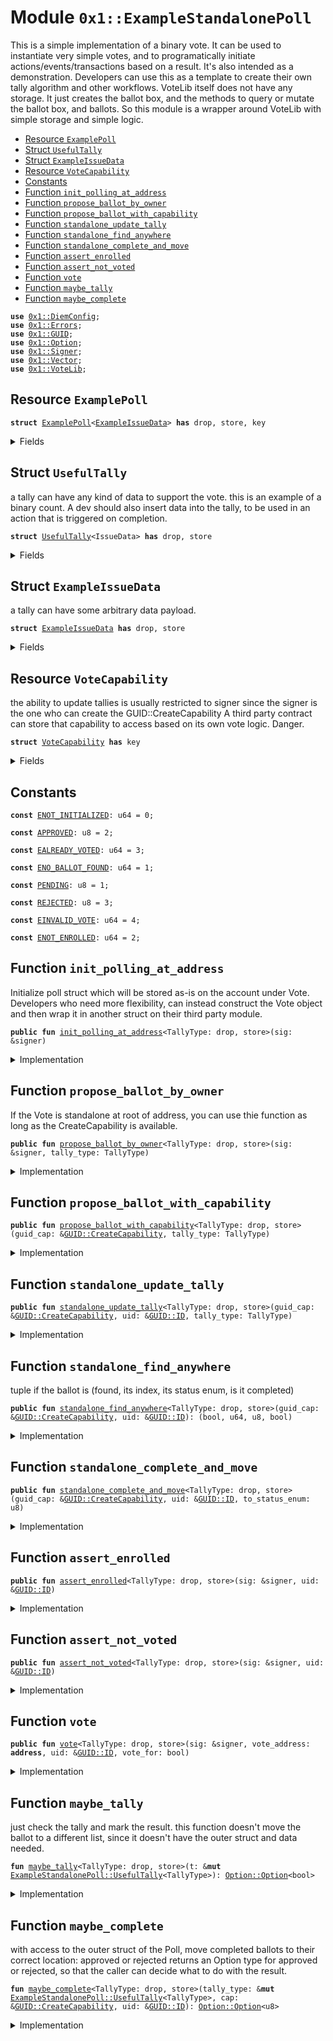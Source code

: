
<a name="0x1_ExampleStandalonePoll"></a>

# Module `0x1::ExampleStandalonePoll`

This is a simple implementation of a binary vote.
It can be used to instantiate very simple votes, and to programatically initiate actions/events/transactions based on a result.
It's also intended as a demonstration. Developers can use this as a template to create their own tally algorithm and other workflows.
VoteLib itself does not have any storage. It just creates the ballot box, and the methods to query or mutate the ballot box, and ballots.
So this module is a wrapper around VoteLib with simple storage and simple logic.


-  [Resource `ExamplePoll`](#0x1_ExampleStandalonePoll_ExamplePoll)
-  [Struct `UsefulTally`](#0x1_ExampleStandalonePoll_UsefulTally)
-  [Struct `ExampleIssueData`](#0x1_ExampleStandalonePoll_ExampleIssueData)
-  [Resource `VoteCapability`](#0x1_ExampleStandalonePoll_VoteCapability)
-  [Constants](#@Constants_0)
-  [Function `init_polling_at_address`](#0x1_ExampleStandalonePoll_init_polling_at_address)
-  [Function `propose_ballot_by_owner`](#0x1_ExampleStandalonePoll_propose_ballot_by_owner)
-  [Function `propose_ballot_with_capability`](#0x1_ExampleStandalonePoll_propose_ballot_with_capability)
-  [Function `standalone_update_tally`](#0x1_ExampleStandalonePoll_standalone_update_tally)
-  [Function `standalone_find_anywhere`](#0x1_ExampleStandalonePoll_standalone_find_anywhere)
-  [Function `standalone_complete_and_move`](#0x1_ExampleStandalonePoll_standalone_complete_and_move)
-  [Function `assert_enrolled`](#0x1_ExampleStandalonePoll_assert_enrolled)
-  [Function `assert_not_voted`](#0x1_ExampleStandalonePoll_assert_not_voted)
-  [Function `vote`](#0x1_ExampleStandalonePoll_vote)
-  [Function `maybe_tally`](#0x1_ExampleStandalonePoll_maybe_tally)
-  [Function `maybe_complete`](#0x1_ExampleStandalonePoll_maybe_complete)


<pre><code><b>use</b> <a href="DiemConfig.md#0x1_DiemConfig">0x1::DiemConfig</a>;
<b>use</b> <a href="../../../../../../../DPN/releases/artifacts/current/build/MoveStdlib/docs/Errors.md#0x1_Errors">0x1::Errors</a>;
<b>use</b> <a href="../../../../../../../DPN/releases/artifacts/current/build/MoveStdlib/docs/GUID.md#0x1_GUID">0x1::GUID</a>;
<b>use</b> <a href="../../../../../../../DPN/releases/artifacts/current/build/MoveStdlib/docs/Option.md#0x1_Option">0x1::Option</a>;
<b>use</b> <a href="../../../../../../../DPN/releases/artifacts/current/build/MoveStdlib/docs/Signer.md#0x1_Signer">0x1::Signer</a>;
<b>use</b> <a href="../../../../../../../DPN/releases/artifacts/current/build/MoveStdlib/docs/Vector.md#0x1_Vector">0x1::Vector</a>;
<b>use</b> <a href="VoteLib.md#0x1_VoteLib">0x1::VoteLib</a>;
</code></pre>



<a name="0x1_ExampleStandalonePoll_ExamplePoll"></a>

## Resource `ExamplePoll`



<pre><code><b>struct</b> <a href="VoteLibStandaloneExample.md#0x1_ExampleStandalonePoll_ExamplePoll">ExamplePoll</a>&lt;<a href="VoteLibStandaloneExample.md#0x1_ExampleStandalonePoll_ExampleIssueData">ExampleIssueData</a>&gt; <b>has</b> drop, store, key
</code></pre>



<details>
<summary>Fields</summary>


<dl>
<dt>
<code>poll: <a href="VoteLib.md#0x1_VoteLib_Vote">VoteLib::Vote</a>&lt;<a href="VoteLibStandaloneExample.md#0x1_ExampleStandalonePoll_ExampleIssueData">ExampleIssueData</a>&gt;</code>
</dt>
<dd>

</dd>
</dl>


</details>

<a name="0x1_ExampleStandalonePoll_UsefulTally"></a>

## Struct `UsefulTally`

a tally can have any kind of data to support the vote.
this is an example of a binary count.
A dev should also insert data into the tally, to be used in an
action that is triggered on completion.


<pre><code><b>struct</b> <a href="VoteLibStandaloneExample.md#0x1_ExampleStandalonePoll_UsefulTally">UsefulTally</a>&lt;IssueData&gt; <b>has</b> drop, store
</code></pre>



<details>
<summary>Fields</summary>


<dl>
<dt>
<code>votes_for: u64</code>
</dt>
<dd>

</dd>
<dt>
<code>votes_against: u64</code>
</dt>
<dd>

</dd>
<dt>
<code>voted: vector&lt;<b>address</b>&gt;</code>
</dt>
<dd>

</dd>
<dt>
<code>enrollment: vector&lt;<b>address</b>&gt;</code>
</dt>
<dd>

</dd>
<dt>
<code>deadline_epoch: u64</code>
</dt>
<dd>

</dd>
<dt>
<code>tally_result: <a href="../../../../../../../DPN/releases/artifacts/current/build/MoveStdlib/docs/Option.md#0x1_Option_Option">Option::Option</a>&lt;bool&gt;</code>
</dt>
<dd>

</dd>
<dt>
<code>issue_data: IssueData</code>
</dt>
<dd>

</dd>
</dl>


</details>

<a name="0x1_ExampleStandalonePoll_ExampleIssueData"></a>

## Struct `ExampleIssueData`

a tally can have some arbitrary data payload.


<pre><code><b>struct</b> <a href="VoteLibStandaloneExample.md#0x1_ExampleStandalonePoll_ExampleIssueData">ExampleIssueData</a> <b>has</b> drop, store
</code></pre>



<details>
<summary>Fields</summary>


<dl>
<dt>
<code>pay_this_person: <b>address</b></code>
</dt>
<dd>

</dd>
<dt>
<code>amount: u64</code>
</dt>
<dd>

</dd>
<dt>
<code>description: vector&lt;u8&gt;</code>
</dt>
<dd>

</dd>
</dl>


</details>

<a name="0x1_ExampleStandalonePoll_VoteCapability"></a>

## Resource `VoteCapability`

the ability to update tallies is usually restricted to signer
since the signer is the one who can create the GUID::CreateCapability
A third party contract can store that capability to access based on its own vote logic. Danger.


<pre><code><b>struct</b> <a href="VoteLibStandaloneExample.md#0x1_ExampleStandalonePoll_VoteCapability">VoteCapability</a> <b>has</b> key
</code></pre>



<details>
<summary>Fields</summary>


<dl>
<dt>
<code>guid_cap: <a href="../../../../../../../DPN/releases/artifacts/current/build/MoveStdlib/docs/GUID.md#0x1_GUID_CreateCapability">GUID::CreateCapability</a></code>
</dt>
<dd>

</dd>
</dl>


</details>

<a name="@Constants_0"></a>

## Constants


<a name="0x1_ExampleStandalonePoll_ENOT_INITIALIZED"></a>



<pre><code><b>const</b> <a href="VoteLibStandaloneExample.md#0x1_ExampleStandalonePoll_ENOT_INITIALIZED">ENOT_INITIALIZED</a>: u64 = 0;
</code></pre>



<a name="0x1_ExampleStandalonePoll_APPROVED"></a>



<pre><code><b>const</b> <a href="VoteLibStandaloneExample.md#0x1_ExampleStandalonePoll_APPROVED">APPROVED</a>: u8 = 2;
</code></pre>



<a name="0x1_ExampleStandalonePoll_EALREADY_VOTED"></a>



<pre><code><b>const</b> <a href="VoteLibStandaloneExample.md#0x1_ExampleStandalonePoll_EALREADY_VOTED">EALREADY_VOTED</a>: u64 = 3;
</code></pre>



<a name="0x1_ExampleStandalonePoll_ENO_BALLOT_FOUND"></a>



<pre><code><b>const</b> <a href="VoteLibStandaloneExample.md#0x1_ExampleStandalonePoll_ENO_BALLOT_FOUND">ENO_BALLOT_FOUND</a>: u64 = 1;
</code></pre>



<a name="0x1_ExampleStandalonePoll_PENDING"></a>



<pre><code><b>const</b> <a href="VoteLibStandaloneExample.md#0x1_ExampleStandalonePoll_PENDING">PENDING</a>: u8 = 1;
</code></pre>



<a name="0x1_ExampleStandalonePoll_REJECTED"></a>



<pre><code><b>const</b> <a href="VoteLibStandaloneExample.md#0x1_ExampleStandalonePoll_REJECTED">REJECTED</a>: u8 = 3;
</code></pre>



<a name="0x1_ExampleStandalonePoll_EINVALID_VOTE"></a>



<pre><code><b>const</b> <a href="VoteLibStandaloneExample.md#0x1_ExampleStandalonePoll_EINVALID_VOTE">EINVALID_VOTE</a>: u64 = 4;
</code></pre>



<a name="0x1_ExampleStandalonePoll_ENOT_ENROLLED"></a>



<pre><code><b>const</b> <a href="VoteLibStandaloneExample.md#0x1_ExampleStandalonePoll_ENOT_ENROLLED">ENOT_ENROLLED</a>: u64 = 2;
</code></pre>



<a name="0x1_ExampleStandalonePoll_init_polling_at_address"></a>

## Function `init_polling_at_address`

Initialize poll struct which will be stored as-is on the account under Vote<Type>.
Developers who need more flexibility, can instead construct the Vote object and then wrap it in another struct on their third party module.


<pre><code><b>public</b> <b>fun</b> <a href="VoteLibStandaloneExample.md#0x1_ExampleStandalonePoll_init_polling_at_address">init_polling_at_address</a>&lt;TallyType: drop, store&gt;(sig: &signer)
</code></pre>



<details>
<summary>Implementation</summary>


<pre><code><b>public</b> <b>fun</b> <a href="VoteLibStandaloneExample.md#0x1_ExampleStandalonePoll_init_polling_at_address">init_polling_at_address</a>&lt;TallyType: drop + store&gt;(
  sig: &signer,
) {
  <b>move_to</b>&lt;<a href="VoteLibStandaloneExample.md#0x1_ExampleStandalonePoll_ExamplePoll">ExamplePoll</a>&lt;TallyType&gt;&gt;(sig, <a href="VoteLibStandaloneExample.md#0x1_ExampleStandalonePoll_ExamplePoll">ExamplePoll</a> {
    poll: <a href="VoteLib.md#0x1_VoteLib_new_poll">VoteLib::new_poll</a>&lt;TallyType&gt;(),
  });

  // store the capability in the account so the functions below can mutate the ballot and ballot box (by sharing the token/capability needed <b>to</b> create GUIDs)
  // If the developer wants <b>to</b> allow other access control <b>to</b> the Create Capability, they can do so by storing the capability in a different <b>module</b> (i.e. the third party <b>module</b> calling this function)
  <b>let</b> guid_cap = <a href="../../../../../../../DPN/releases/artifacts/current/build/MoveStdlib/docs/GUID.md#0x1_GUID_gen_create_capability">GUID::gen_create_capability</a>(sig);
  <b>move_to</b>(sig, <a href="VoteLibStandaloneExample.md#0x1_ExampleStandalonePoll_VoteCapability">VoteCapability</a> { guid_cap });
}
</code></pre>



</details>

<a name="0x1_ExampleStandalonePoll_propose_ballot_by_owner"></a>

## Function `propose_ballot_by_owner`

If the Vote is standalone at root of address, you can use thie function as long as the CreateCapability is available.


<pre><code><b>public</b> <b>fun</b> <a href="VoteLibStandaloneExample.md#0x1_ExampleStandalonePoll_propose_ballot_by_owner">propose_ballot_by_owner</a>&lt;TallyType: drop, store&gt;(sig: &signer, tally_type: TallyType)
</code></pre>



<details>
<summary>Implementation</summary>


<pre><code><b>public</b> <b>fun</b> <a href="VoteLibStandaloneExample.md#0x1_ExampleStandalonePoll_propose_ballot_by_owner">propose_ballot_by_owner</a>&lt;TallyType: drop + store&gt;(
  sig: &signer,
  tally_type: TallyType,
) <b>acquires</b> <a href="VoteLibStandaloneExample.md#0x1_ExampleStandalonePoll_ExamplePoll">ExamplePoll</a>, <a href="VoteLibStandaloneExample.md#0x1_ExampleStandalonePoll_VoteCapability">VoteCapability</a> {
  <b>assert</b>!(<b>exists</b>&lt;<a href="VoteLibStandaloneExample.md#0x1_ExampleStandalonePoll_ExamplePoll">ExamplePoll</a>&lt;TallyType&gt;&gt;(<a href="../../../../../../../DPN/releases/artifacts/current/build/MoveStdlib/docs/Signer.md#0x1_Signer_address_of">Signer::address_of</a>(sig)), <a href="../../../../../../../DPN/releases/artifacts/current/build/MoveStdlib/docs/Errors.md#0x1_Errors_invalid_state">Errors::invalid_state</a>(<a href="VoteLibStandaloneExample.md#0x1_ExampleStandalonePoll_ENOT_INITIALIZED">ENOT_INITIALIZED</a>));
  <b>let</b> guid_cap = &<b>borrow_global</b>&lt;<a href="VoteLibStandaloneExample.md#0x1_ExampleStandalonePoll_VoteCapability">VoteCapability</a>&gt;(<a href="../../../../../../../DPN/releases/artifacts/current/build/MoveStdlib/docs/Signer.md#0x1_Signer_address_of">Signer::address_of</a>(sig)).guid_cap;
  <a href="VoteLibStandaloneExample.md#0x1_ExampleStandalonePoll_propose_ballot_with_capability">propose_ballot_with_capability</a>&lt;TallyType&gt;(guid_cap, tally_type);
}
</code></pre>



</details>

<a name="0x1_ExampleStandalonePoll_propose_ballot_with_capability"></a>

## Function `propose_ballot_with_capability`



<pre><code><b>public</b> <b>fun</b> <a href="VoteLibStandaloneExample.md#0x1_ExampleStandalonePoll_propose_ballot_with_capability">propose_ballot_with_capability</a>&lt;TallyType: drop, store&gt;(guid_cap: &<a href="../../../../../../../DPN/releases/artifacts/current/build/MoveStdlib/docs/GUID.md#0x1_GUID_CreateCapability">GUID::CreateCapability</a>, tally_type: TallyType)
</code></pre>



<details>
<summary>Implementation</summary>


<pre><code><b>public</b> <b>fun</b> <a href="VoteLibStandaloneExample.md#0x1_ExampleStandalonePoll_propose_ballot_with_capability">propose_ballot_with_capability</a>&lt;TallyType: drop + store&gt;(
 guid_cap: &<a href="../../../../../../../DPN/releases/artifacts/current/build/MoveStdlib/docs/GUID.md#0x1_GUID_CreateCapability">GUID::CreateCapability</a>,
 tally_type: TallyType,
) <b>acquires</b> <a href="VoteLibStandaloneExample.md#0x1_ExampleStandalonePoll_ExamplePoll">ExamplePoll</a> {
 <b>let</b> addr = <a href="../../../../../../../DPN/releases/artifacts/current/build/MoveStdlib/docs/GUID.md#0x1_GUID_get_capability_address">GUID::get_capability_address</a>(guid_cap);
 <b>let</b> state = <b>borrow_global_mut</b>&lt;<a href="VoteLibStandaloneExample.md#0x1_ExampleStandalonePoll_ExamplePoll">ExamplePoll</a>&lt;TallyType&gt;&gt;(addr);
 <a href="VoteLib.md#0x1_VoteLib_propose_ballot">VoteLib::propose_ballot</a>(&<b>mut</b> state.poll, guid_cap, tally_type);
}
</code></pre>



</details>

<a name="0x1_ExampleStandalonePoll_standalone_update_tally"></a>

## Function `standalone_update_tally`



<pre><code><b>public</b> <b>fun</b> <a href="VoteLibStandaloneExample.md#0x1_ExampleStandalonePoll_standalone_update_tally">standalone_update_tally</a>&lt;TallyType: drop, store&gt;(guid_cap: &<a href="../../../../../../../DPN/releases/artifacts/current/build/MoveStdlib/docs/GUID.md#0x1_GUID_CreateCapability">GUID::CreateCapability</a>, uid: &<a href="../../../../../../../DPN/releases/artifacts/current/build/MoveStdlib/docs/GUID.md#0x1_GUID_ID">GUID::ID</a>, tally_type: TallyType)
</code></pre>



<details>
<summary>Implementation</summary>


<pre><code><b>public</b> <b>fun</b> <a href="VoteLibStandaloneExample.md#0x1_ExampleStandalonePoll_standalone_update_tally">standalone_update_tally</a>&lt;TallyType: drop + store&gt; (
  guid_cap: &<a href="../../../../../../../DPN/releases/artifacts/current/build/MoveStdlib/docs/GUID.md#0x1_GUID_CreateCapability">GUID::CreateCapability</a>,
  uid: &<a href="../../../../../../../DPN/releases/artifacts/current/build/MoveStdlib/docs/GUID.md#0x1_GUID_ID">GUID::ID</a>,
  tally_type: TallyType,
) <b>acquires</b> <a href="VoteLibStandaloneExample.md#0x1_ExampleStandalonePoll_ExamplePoll">ExamplePoll</a> {

  <b>let</b> (found, idx, status_enum, _completed) = <a href="VoteLibStandaloneExample.md#0x1_ExampleStandalonePoll_standalone_find_anywhere">standalone_find_anywhere</a>&lt;<a href="VoteLibStandaloneExample.md#0x1_ExampleStandalonePoll_ExamplePoll">ExamplePoll</a>&lt;TallyType&gt;&gt;(guid_cap, uid);
  <b>assert</b>!(found, <a href="../../../../../../../DPN/releases/artifacts/current/build/MoveStdlib/docs/Errors.md#0x1_Errors_invalid_argument">Errors::invalid_argument</a>(<a href="VoteLibStandaloneExample.md#0x1_ExampleStandalonePoll_ENO_BALLOT_FOUND">ENO_BALLOT_FOUND</a>));

  <b>let</b> addr = <a href="../../../../../../../DPN/releases/artifacts/current/build/MoveStdlib/docs/GUID.md#0x1_GUID_get_capability_address">GUID::get_capability_address</a>(guid_cap);
  <b>let</b> state = <b>borrow_global_mut</b>&lt;<a href="VoteLibStandaloneExample.md#0x1_ExampleStandalonePoll_ExamplePoll">ExamplePoll</a>&lt;TallyType&gt;&gt;(addr);

  <b>let</b> b = <a href="VoteLib.md#0x1_VoteLib_get_ballot_mut">VoteLib::get_ballot_mut</a>(&<b>mut</b> state.poll, idx, status_enum);
  <a href="VoteLib.md#0x1_VoteLib_set_ballot_data">VoteLib::set_ballot_data</a>(b, tally_type);
}
</code></pre>



</details>

<a name="0x1_ExampleStandalonePoll_standalone_find_anywhere"></a>

## Function `standalone_find_anywhere`

tuple if the ballot is (found, its index, its status enum, is it completed)


<pre><code><b>public</b> <b>fun</b> <a href="VoteLibStandaloneExample.md#0x1_ExampleStandalonePoll_standalone_find_anywhere">standalone_find_anywhere</a>&lt;TallyType: drop, store&gt;(guid_cap: &<a href="../../../../../../../DPN/releases/artifacts/current/build/MoveStdlib/docs/GUID.md#0x1_GUID_CreateCapability">GUID::CreateCapability</a>, uid: &<a href="../../../../../../../DPN/releases/artifacts/current/build/MoveStdlib/docs/GUID.md#0x1_GUID_ID">GUID::ID</a>): (bool, u64, u8, bool)
</code></pre>



<details>
<summary>Implementation</summary>


<pre><code><b>public</b> <b>fun</b> <a href="VoteLibStandaloneExample.md#0x1_ExampleStandalonePoll_standalone_find_anywhere">standalone_find_anywhere</a>&lt;TallyType: drop + store&gt;(guid_cap: &<a href="../../../../../../../DPN/releases/artifacts/current/build/MoveStdlib/docs/GUID.md#0x1_GUID_CreateCapability">GUID::CreateCapability</a>, uid: &<a href="../../../../../../../DPN/releases/artifacts/current/build/MoveStdlib/docs/GUID.md#0x1_GUID_ID">GUID::ID</a>): (bool, u64, u8, bool) <b>acquires</b> <a href="VoteLibStandaloneExample.md#0x1_ExampleStandalonePoll_ExamplePoll">ExamplePoll</a> {
  <b>let</b> addr = <a href="../../../../../../../DPN/releases/artifacts/current/build/MoveStdlib/docs/GUID.md#0x1_GUID_get_capability_address">GUID::get_capability_address</a>(guid_cap);
  <b>let</b> state = <b>borrow_global_mut</b>&lt;<a href="VoteLibStandaloneExample.md#0x1_ExampleStandalonePoll_ExamplePoll">ExamplePoll</a>&lt;TallyType&gt;&gt;(addr);
  <a href="VoteLib.md#0x1_VoteLib_find_anywhere">VoteLib::find_anywhere</a>(&state.poll, uid)
}
</code></pre>



</details>

<a name="0x1_ExampleStandalonePoll_standalone_complete_and_move"></a>

## Function `standalone_complete_and_move`



<pre><code><b>public</b> <b>fun</b> <a href="VoteLibStandaloneExample.md#0x1_ExampleStandalonePoll_standalone_complete_and_move">standalone_complete_and_move</a>&lt;TallyType: drop, store&gt;(guid_cap: &<a href="../../../../../../../DPN/releases/artifacts/current/build/MoveStdlib/docs/GUID.md#0x1_GUID_CreateCapability">GUID::CreateCapability</a>, uid: &<a href="../../../../../../../DPN/releases/artifacts/current/build/MoveStdlib/docs/GUID.md#0x1_GUID_ID">GUID::ID</a>, to_status_enum: u8)
</code></pre>



<details>
<summary>Implementation</summary>


<pre><code><b>public</b> <b>fun</b> <a href="VoteLibStandaloneExample.md#0x1_ExampleStandalonePoll_standalone_complete_and_move">standalone_complete_and_move</a>&lt;TallyType: drop + store&gt;(guid_cap: &<a href="../../../../../../../DPN/releases/artifacts/current/build/MoveStdlib/docs/GUID.md#0x1_GUID_CreateCapability">GUID::CreateCapability</a>, uid: &<a href="../../../../../../../DPN/releases/artifacts/current/build/MoveStdlib/docs/GUID.md#0x1_GUID_ID">GUID::ID</a>, to_status_enum: u8) <b>acquires</b> <a href="VoteLibStandaloneExample.md#0x1_ExampleStandalonePoll_ExamplePoll">ExamplePoll</a> {
  <b>let</b> (found, _idx, status_enum, _completed) = <a href="VoteLibStandaloneExample.md#0x1_ExampleStandalonePoll_standalone_find_anywhere">standalone_find_anywhere</a>&lt;<a href="VoteLibStandaloneExample.md#0x1_ExampleStandalonePoll_ExamplePoll">ExamplePoll</a>&lt;TallyType&gt;&gt;(guid_cap, uid);
  <b>assert</b>!(found, <a href="../../../../../../../DPN/releases/artifacts/current/build/MoveStdlib/docs/Errors.md#0x1_Errors_invalid_argument">Errors::invalid_argument</a>(<a href="VoteLibStandaloneExample.md#0x1_ExampleStandalonePoll_ENO_BALLOT_FOUND">ENO_BALLOT_FOUND</a>));

  <b>let</b> state = <b>borrow_global_mut</b>&lt;<a href="VoteLibStandaloneExample.md#0x1_ExampleStandalonePoll_ExamplePoll">ExamplePoll</a>&lt;TallyType&gt;&gt;(<a href="../../../../../../../DPN/releases/artifacts/current/build/MoveStdlib/docs/GUID.md#0x1_GUID_get_capability_address">GUID::get_capability_address</a>(guid_cap));
  <b>let</b> b = <a href="VoteLib.md#0x1_VoteLib_get_ballot_by_id_mut">VoteLib::get_ballot_by_id_mut</a>(&<b>mut</b> state.poll, uid);
  <a href="VoteLib.md#0x1_VoteLib_complete_ballot">VoteLib::complete_ballot</a>(b);
  <a href="VoteLib.md#0x1_VoteLib_move_ballot">VoteLib::move_ballot</a>(&<b>mut</b> state.poll, uid, status_enum, to_status_enum);

}
</code></pre>



</details>

<a name="0x1_ExampleStandalonePoll_assert_enrolled"></a>

## Function `assert_enrolled`



<pre><code><b>public</b> <b>fun</b> <a href="VoteLibStandaloneExample.md#0x1_ExampleStandalonePoll_assert_enrolled">assert_enrolled</a>&lt;TallyType: drop, store&gt;(sig: &signer, uid: &<a href="../../../../../../../DPN/releases/artifacts/current/build/MoveStdlib/docs/GUID.md#0x1_GUID_ID">GUID::ID</a>)
</code></pre>



<details>
<summary>Implementation</summary>


<pre><code><b>public</b> <b>fun</b> <a href="VoteLibStandaloneExample.md#0x1_ExampleStandalonePoll_assert_enrolled">assert_enrolled</a>&lt;TallyType: drop + store&gt;(
  sig: &signer,
  uid: &<a href="../../../../../../../DPN/releases/artifacts/current/build/MoveStdlib/docs/GUID.md#0x1_GUID_ID">GUID::ID</a>,

) <b>acquires</b> <a href="VoteLibStandaloneExample.md#0x1_ExampleStandalonePoll_ExamplePoll">ExamplePoll</a> {
  <b>let</b> addr = <a href="../../../../../../../DPN/releases/artifacts/current/build/MoveStdlib/docs/Signer.md#0x1_Signer_address_of">Signer::address_of</a>(sig);
  <b>let</b> state = <b>borrow_global_mut</b>&lt;<a href="VoteLibStandaloneExample.md#0x1_ExampleStandalonePoll_ExamplePoll">ExamplePoll</a>&lt;<a href="VoteLibStandaloneExample.md#0x1_ExampleStandalonePoll_UsefulTally">UsefulTally</a>&lt;TallyType&gt;&gt;&gt;(addr);
  <b>let</b> ballot = <a href="VoteLib.md#0x1_VoteLib_get_ballot_by_id">VoteLib::get_ballot_by_id</a>(&state.poll, uid);
  <b>let</b> tally_type: &<a href="VoteLibStandaloneExample.md#0x1_ExampleStandalonePoll_UsefulTally">UsefulTally</a>&lt;TallyType&gt;  = <a href="VoteLib.md#0x1_VoteLib_get_ballot_type">VoteLib::get_ballot_type</a>(ballot);
  <b>let</b> enrolled = <a href="../../../../../../../DPN/releases/artifacts/current/build/MoveStdlib/docs/Vector.md#0x1_Vector_contains">Vector::contains</a>(&tally_type.enrollment, &addr);
  <b>assert</b>!(enrolled, <a href="../../../../../../../DPN/releases/artifacts/current/build/MoveStdlib/docs/Errors.md#0x1_Errors_invalid_argument">Errors::invalid_argument</a>(<a href="VoteLibStandaloneExample.md#0x1_ExampleStandalonePoll_ENOT_ENROLLED">ENOT_ENROLLED</a>));
}
</code></pre>



</details>

<a name="0x1_ExampleStandalonePoll_assert_not_voted"></a>

## Function `assert_not_voted`



<pre><code><b>public</b> <b>fun</b> <a href="VoteLibStandaloneExample.md#0x1_ExampleStandalonePoll_assert_not_voted">assert_not_voted</a>&lt;TallyType: drop, store&gt;(sig: &signer, uid: &<a href="../../../../../../../DPN/releases/artifacts/current/build/MoveStdlib/docs/GUID.md#0x1_GUID_ID">GUID::ID</a>)
</code></pre>



<details>
<summary>Implementation</summary>


<pre><code><b>public</b> <b>fun</b> <a href="VoteLibStandaloneExample.md#0x1_ExampleStandalonePoll_assert_not_voted">assert_not_voted</a>&lt;TallyType: drop + store&gt;(
  sig: &signer,
  uid: &<a href="../../../../../../../DPN/releases/artifacts/current/build/MoveStdlib/docs/GUID.md#0x1_GUID_ID">GUID::ID</a>,

) <b>acquires</b> <a href="VoteLibStandaloneExample.md#0x1_ExampleStandalonePoll_ExamplePoll">ExamplePoll</a> {
  <b>let</b> addr = <a href="../../../../../../../DPN/releases/artifacts/current/build/MoveStdlib/docs/Signer.md#0x1_Signer_address_of">Signer::address_of</a>(sig);
  <b>let</b> state = <b>borrow_global_mut</b>&lt;<a href="VoteLibStandaloneExample.md#0x1_ExampleStandalonePoll_ExamplePoll">ExamplePoll</a>&lt;<a href="VoteLibStandaloneExample.md#0x1_ExampleStandalonePoll_UsefulTally">UsefulTally</a>&lt;TallyType&gt;&gt;&gt;(addr);
  <b>let</b> ballot = <a href="VoteLib.md#0x1_VoteLib_get_ballot_by_id">VoteLib::get_ballot_by_id</a>(&state.poll, uid);
  <b>let</b> tally_type: &<a href="VoteLibStandaloneExample.md#0x1_ExampleStandalonePoll_UsefulTally">UsefulTally</a>&lt;TallyType&gt;  = <a href="VoteLib.md#0x1_VoteLib_get_ballot_type">VoteLib::get_ballot_type</a>(ballot);
  <b>let</b> voted = <a href="../../../../../../../DPN/releases/artifacts/current/build/MoveStdlib/docs/Vector.md#0x1_Vector_contains">Vector::contains</a>(&tally_type.voted, &addr);
  <b>assert</b>!(!voted, <a href="../../../../../../../DPN/releases/artifacts/current/build/MoveStdlib/docs/Errors.md#0x1_Errors_invalid_argument">Errors::invalid_argument</a>(<a href="VoteLibStandaloneExample.md#0x1_ExampleStandalonePoll_EALREADY_VOTED">EALREADY_VOTED</a>));
}
</code></pre>



</details>

<a name="0x1_ExampleStandalonePoll_vote"></a>

## Function `vote`



<pre><code><b>public</b> <b>fun</b> <a href="VoteLibStandaloneExample.md#0x1_ExampleStandalonePoll_vote">vote</a>&lt;TallyType: drop, store&gt;(sig: &signer, vote_address: <b>address</b>, uid: &<a href="../../../../../../../DPN/releases/artifacts/current/build/MoveStdlib/docs/GUID.md#0x1_GUID_ID">GUID::ID</a>, vote_for: bool)
</code></pre>



<details>
<summary>Implementation</summary>


<pre><code><b>public</b> <b>fun</b> <a href="VoteLibStandaloneExample.md#0x1_ExampleStandalonePoll_vote">vote</a>&lt;TallyType: drop + store&gt;(sig: &signer, vote_address: <b>address</b>, uid: &<a href="../../../../../../../DPN/releases/artifacts/current/build/MoveStdlib/docs/GUID.md#0x1_GUID_ID">GUID::ID</a>, vote_for: bool) <b>acquires</b> <a href="VoteLibStandaloneExample.md#0x1_ExampleStandalonePoll_VoteCapability">VoteCapability</a>, <a href="VoteLibStandaloneExample.md#0x1_ExampleStandalonePoll_ExamplePoll">ExamplePoll</a> {

  // moving asserts into own scope <b>to</b> drop borrows after checks are complete.
  {

  // expensive calls since we are getting <b>mut</b> data below have the state above, but this is a demo
  <a href="VoteLibStandaloneExample.md#0x1_ExampleStandalonePoll_assert_enrolled">assert_enrolled</a>&lt;TallyType&gt;(sig, uid);
  <a href="VoteLibStandaloneExample.md#0x1_ExampleStandalonePoll_assert_not_voted">assert_not_voted</a>&lt;TallyType&gt;(sig, uid);

  // get the <a href="../../../../../../../DPN/releases/artifacts/current/build/MoveStdlib/docs/GUID.md#0x1_GUID">GUID</a> capability stored here
  <b>let</b> cap = &<b>borrow_global</b>&lt;<a href="VoteLibStandaloneExample.md#0x1_ExampleStandalonePoll_VoteCapability">VoteCapability</a>&gt;(vote_address).guid_cap;


  <b>let</b> (found, _idx, status_enum, is_completed) = <a href="VoteLibStandaloneExample.md#0x1_ExampleStandalonePoll_standalone_find_anywhere">standalone_find_anywhere</a>&lt;<a href="VoteLibStandaloneExample.md#0x1_ExampleStandalonePoll_UsefulTally">UsefulTally</a>&lt;<a href="VoteLibStandaloneExample.md#0x1_ExampleStandalonePoll_ExampleIssueData">ExampleIssueData</a>&gt;&gt;(cap, uid);

  <b>assert</b>!(found, <a href="../../../../../../../DPN/releases/artifacts/current/build/MoveStdlib/docs/Errors.md#0x1_Errors_invalid_argument">Errors::invalid_argument</a>(<a href="VoteLibStandaloneExample.md#0x1_ExampleStandalonePoll_EINVALID_VOTE">EINVALID_VOTE</a>));
  <b>assert</b>!(!is_completed, <a href="../../../../../../../DPN/releases/artifacts/current/build/MoveStdlib/docs/Errors.md#0x1_Errors_invalid_argument">Errors::invalid_argument</a>(<a href="VoteLibStandaloneExample.md#0x1_ExampleStandalonePoll_EINVALID_VOTE">EINVALID_VOTE</a>));
  // is a pending ballot
  <b>assert</b>!(status_enum == 0, <a href="../../../../../../../DPN/releases/artifacts/current/build/MoveStdlib/docs/Errors.md#0x1_Errors_invalid_argument">Errors::invalid_argument</a>(<a href="VoteLibStandaloneExample.md#0x1_ExampleStandalonePoll_EINVALID_VOTE">EINVALID_VOTE</a>));

  };

  <b>let</b> addr = <a href="../../../../../../../DPN/releases/artifacts/current/build/MoveStdlib/docs/Signer.md#0x1_Signer_address_of">Signer::address_of</a>(sig);
  <b>let</b> state = <b>borrow_global_mut</b>&lt;<a href="VoteLibStandaloneExample.md#0x1_ExampleStandalonePoll_ExamplePoll">ExamplePoll</a>&lt;<a href="VoteLibStandaloneExample.md#0x1_ExampleStandalonePoll_UsefulTally">UsefulTally</a>&lt;TallyType&gt;&gt;&gt;(addr);
  <b>let</b> ballot = <a href="VoteLib.md#0x1_VoteLib_get_ballot_by_id_mut">VoteLib::get_ballot_by_id_mut</a>(&<b>mut</b> state.poll, uid);
  <b>let</b> tally_type: &<b>mut</b> <a href="VoteLibStandaloneExample.md#0x1_ExampleStandalonePoll_UsefulTally">UsefulTally</a>&lt;TallyType&gt;  = <a href="VoteLib.md#0x1_VoteLib_get_ballot_type_mut">VoteLib::get_ballot_type_mut</a>(ballot);

  <b>if</b> (vote_for) {
    tally_type.votes_for = tally_type.votes_for + 1;
  } <b>else</b> {
    tally_type.votes_against = tally_type.votes_against + 1;
  };

  // add the signer <b>to</b> the list of voters
  <a href="../../../../../../../DPN/releases/artifacts/current/build/MoveStdlib/docs/Vector.md#0x1_Vector_push_back">Vector::push_back</a>(&<b>mut</b> tally_type.voted, addr);


  // <b>update</b> the tally
  <a href="VoteLibStandaloneExample.md#0x1_ExampleStandalonePoll_maybe_tally">maybe_tally</a>(tally_type);
}
</code></pre>



</details>

<a name="0x1_ExampleStandalonePoll_maybe_tally"></a>

## Function `maybe_tally`

just check the tally and mark the result.
this function doesn't move the ballot to a different list, since it doesn't have the outer struct and data needed.


<pre><code><b>fun</b> <a href="VoteLibStandaloneExample.md#0x1_ExampleStandalonePoll_maybe_tally">maybe_tally</a>&lt;TallyType: drop, store&gt;(t: &<b>mut</b> <a href="VoteLibStandaloneExample.md#0x1_ExampleStandalonePoll_UsefulTally">ExampleStandalonePoll::UsefulTally</a>&lt;TallyType&gt;): <a href="../../../../../../../DPN/releases/artifacts/current/build/MoveStdlib/docs/Option.md#0x1_Option_Option">Option::Option</a>&lt;bool&gt;
</code></pre>



<details>
<summary>Implementation</summary>


<pre><code><b>fun</b> <a href="VoteLibStandaloneExample.md#0x1_ExampleStandalonePoll_maybe_tally">maybe_tally</a>&lt;TallyType: drop + store&gt;(t: &<b>mut</b> <a href="VoteLibStandaloneExample.md#0x1_ExampleStandalonePoll_UsefulTally">UsefulTally</a>&lt;TallyType&gt;): <a href="../../../../../../../DPN/releases/artifacts/current/build/MoveStdlib/docs/Option.md#0x1_Option">Option</a>&lt;bool&gt; {


  <b>if</b> (<a href="DiemConfig.md#0x1_DiemConfig_get_current_epoch">DiemConfig::get_current_epoch</a>() &gt; t.deadline_epoch) {

    <b>if</b> (t.votes_for &gt; t.votes_against) {
      t.tally_result = <a href="../../../../../../../DPN/releases/artifacts/current/build/MoveStdlib/docs/Option.md#0x1_Option_some">Option::some</a>(<b>true</b>);
    } <b>else</b> {
      t.tally_result = <a href="../../../../../../../DPN/releases/artifacts/current/build/MoveStdlib/docs/Option.md#0x1_Option_some">Option::some</a>(<b>false</b>);
    }

  };

  *&t.tally_result
}
</code></pre>



</details>

<a name="0x1_ExampleStandalonePoll_maybe_complete"></a>

## Function `maybe_complete`

with access to the outer struct of the Poll, move completed ballots to their correct location: approved or rejected
returns an Option type for approved or rejected, so that the caller can decide what to do with the result.


<pre><code><b>fun</b> <a href="VoteLibStandaloneExample.md#0x1_ExampleStandalonePoll_maybe_complete">maybe_complete</a>&lt;TallyType: drop, store&gt;(tally_type: &<b>mut</b> <a href="VoteLibStandaloneExample.md#0x1_ExampleStandalonePoll_UsefulTally">ExampleStandalonePoll::UsefulTally</a>&lt;TallyType&gt;, cap: &<a href="../../../../../../../DPN/releases/artifacts/current/build/MoveStdlib/docs/GUID.md#0x1_GUID_CreateCapability">GUID::CreateCapability</a>, uid: &<a href="../../../../../../../DPN/releases/artifacts/current/build/MoveStdlib/docs/GUID.md#0x1_GUID_ID">GUID::ID</a>): <a href="../../../../../../../DPN/releases/artifacts/current/build/MoveStdlib/docs/Option.md#0x1_Option_Option">Option::Option</a>&lt;u8&gt;
</code></pre>



<details>
<summary>Implementation</summary>


<pre><code><b>fun</b> <a href="VoteLibStandaloneExample.md#0x1_ExampleStandalonePoll_maybe_complete">maybe_complete</a>&lt;TallyType: drop + store&gt;(tally_type: &<b>mut</b> <a href="VoteLibStandaloneExample.md#0x1_ExampleStandalonePoll_UsefulTally">UsefulTally</a>&lt;TallyType&gt;, cap: &<a href="../../../../../../../DPN/releases/artifacts/current/build/MoveStdlib/docs/GUID.md#0x1_GUID_CreateCapability">GUID::CreateCapability</a>, uid: &<a href="../../../../../../../DPN/releases/artifacts/current/build/MoveStdlib/docs/GUID.md#0x1_GUID_ID">GUID::ID</a>): <a href="../../../../../../../DPN/releases/artifacts/current/build/MoveStdlib/docs/Option.md#0x1_Option">Option</a>&lt;u8&gt; <b>acquires</b> <a href="VoteLibStandaloneExample.md#0x1_ExampleStandalonePoll_ExamplePoll">ExamplePoll</a> {
<b>if</b> (<a href="../../../../../../../DPN/releases/artifacts/current/build/MoveStdlib/docs/Option.md#0x1_Option_is_some">Option::is_some</a>(&tally_type.tally_result)) {
    <b>let</b> passed = *<a href="../../../../../../../DPN/releases/artifacts/current/build/MoveStdlib/docs/Option.md#0x1_Option_borrow">Option::borrow</a>(&tally_type.tally_result);
    <b>let</b> status_enum = <b>if</b> (passed) {
      <a href="VoteLibStandaloneExample.md#0x1_ExampleStandalonePoll_APPROVED">APPROVED</a> // approved
    } <b>else</b> {
      <a href="VoteLibStandaloneExample.md#0x1_ExampleStandalonePoll_REJECTED">REJECTED</a> // rejected
    };
    // since we have a result lets <b>update</b> the <a href="VoteLib.md#0x1_VoteLib">VoteLib</a> state
    <a href="VoteLibStandaloneExample.md#0x1_ExampleStandalonePoll_standalone_complete_and_move">standalone_complete_and_move</a>&lt;TallyType&gt;(cap, uid, *&status_enum);
    <b>return</b> <a href="../../../../../../../DPN/releases/artifacts/current/build/MoveStdlib/docs/Option.md#0x1_Option_some">Option::some</a>(status_enum)
  };

  <a href="../../../../../../../DPN/releases/artifacts/current/build/MoveStdlib/docs/Option.md#0x1_Option_none">Option::none</a>()

}
</code></pre>



</details>
